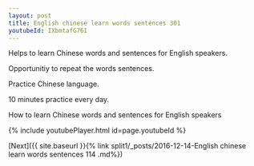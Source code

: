 ```yaml
---
layout: post
title: English chinese learn words sentences 301 
youtubeId: IXbmtafG76I
---
```

 
 
Helps to learn Chinese words and sentences for English speakers.

Opportunitiy to repeat the words sentences. 

Practice Chinese language. 
 
10 minutes practice every day. 
 
How to learn Chinese words and sentences for English speakers 
 
{% include youtubePlayer.html id=page.youtubeId %}
 
 
[Next]({{ site.baseurl }}{% link  split1/_posts/2016-12-14-English chinese learn words sentences 114 .md%})
 
